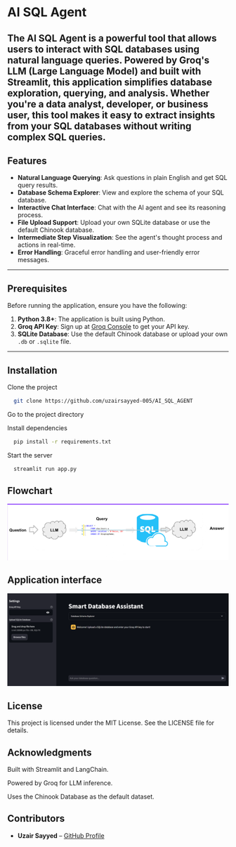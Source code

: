 # AI SQL Agent 

The AI SQL Agent is a powerful tool that allows users to interact with SQL databases using natural language queries. Powered by Groq's LLM (Large Language Model) and built with Streamlit, this application simplifies database exploration, querying, and analysis. Whether you're a data analyst, developer, or business user, this tool makes it easy to extract insights from your SQL databases without writing complex SQL queries.
---

## Features 

- **Natural Language Querying**: Ask questions in plain English and get SQL query results.
- **Database Schema Explorer**: View and explore the schema of your SQL database.
- **Interactive Chat Interface**: Chat with the AI agent and see its reasoning process.
- **File Upload Support**: Upload your own SQLite database or use the default Chinook database.
- **Intermediate Step Visualization**: See the agent's thought process and actions in real-time.
- **Error Handling**: Graceful error handling and user-friendly error messages.

---

## Prerequisites 

Before running the application, ensure you have the following:

1. **Python 3.8+**: The application is built using Python.
2. **Groq API Key**: Sign up at [Groq Console](https://console.groq.com) to get your API key.
3. **SQLite Database**: Use the default Chinook database or upload your own `.db` or `.sqlite` file.

---

## Installation 




  Clone the project

  ```bash
    git clone https://github.com/uzairsayyed-005/AI_SQL_AGENT

  ```

  Go to the project directory


  Install dependencies

  ```bash
    pip install -r requirements.txt

  ```

  Start the server

  ```bash
    streamlit run app.py

  ```
  ## Flowchart

  ![Workflow](images/flowchart.png)

  ## Application interface

  ![App Screenshot](images/app.png)

  ## License

  This project is licensed under the MIT License. See the LICENSE file for details.

  ## Acknowledgments 

Built with Streamlit and LangChain.

Powered by Groq for LLM inference.

Uses the Chinook Database as the default dataset.

  ##  Contributors

  - **Uzair Sayyed** – [GitHub Profile](https://github.com/uzairsayyed-005)  